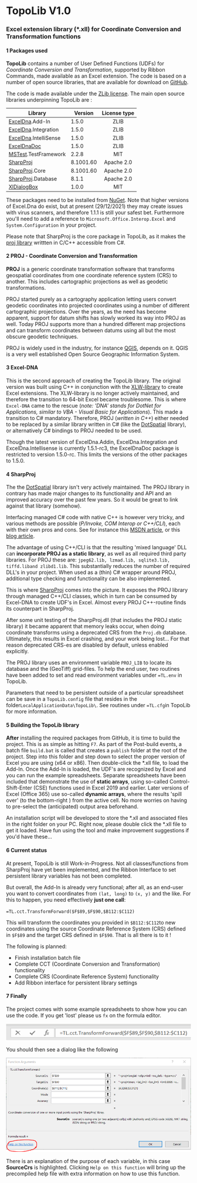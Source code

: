# TopoLib V1.0

### Excel extension library (*.xll) for Coordinate Conversion and Transformation functions

#### 1	Packages used

**TopoLib** contains a number of User Defined Functions (UDFs) for *Coordinate Conversion and Transformation*, supported by Ribbon Commands, made available as an Excel extension. The code is based on a number of open source libraries, that are available for download on [GitHub](https://github.com/).

The code is made available under the [ZLib license](License.md).   The  main open source libraries underpinning TopoLib are :

| Library                                                      | Version   | License type |
| ------------------------------------------------------------ | --------- | :----------: |
| [ExcelDna](https://github.com/Excel-DNA/ExcelDna).Add-In     | 1.5.0     |     ZLIB     |
| [ExcelDna](https://github.com/Excel-DNA/ExcelDna).Integration | 1.5.0     |     ZLIB     |
| [ExcelDna](https://github.com/Excel-DNA/ExcelDna).IntelliSense | 1.5.0     |     ZLIB     |
| [ExcelDnaDoc](https://github.com/Excel-DNA/ExcelDnaDoc)      | 1.5.0     |     ZLIB     |
| [MSTest](https://github.com/microsoft/testfx).TestFramework  | 2.2.8     |     MIT      |
| [SharpProj](https://github.com/AmpScm/SharpProj)             | 8.1001.60 |  Apache 2.0  |
| [SharpProj](https://github.com/AmpScm/SharpProj).Core        | 8.1001.60 |  Apache 2.0  |
| [SharpProj](https://github.com/AmpScm/SharpProj).Database    | 8.1.1     |  Apache 2.0  |
| [XlDialogBox](https://github.com/Duijndam-Dev/XlDialogBox)   | 1.0.0     |     MIT      |

These packages need to be installed from [NuGet](https://www.nuget.org/).  Note that higher versions of Excel.Dna do exist, but at present (29/12/2021) they may create issues with virus scanners, and therefore 1.1.1 is still your safest bet. Furthermore you'll need to add a reference to `Microsoft.Office.Interop.Excel` and `System.Configuration` in your project.

Please note that SharpProj is the core package in TopoLib, as it makes the [proj library](https://proj.org/index.html) writtten in C/C++ accessible from C#.

#### 2	PROJ - Coordinate Conversion and Transformation 

**PROJ** is a generic coordinate transformation software that transforms geospatial coordinates from one coordinate reference system (CRS) to another. This includes cartographic projections as well as geodetic transformations.

PROJ started purely as a cartography application letting users convert geodetic coordinates into projected coordinates using a number of different cartographic projections. Over the years, as the need has become apparent, support for datum shifts has slowly worked its way into PROJ as well. Today PROJ supports more than a hundred different map projections and can transform coordinates between datums using all but the most obscure geodetic techniques. 

PROJ is widely used in the industry, for instance [QGIS](https://www.qgis.org/en/site/), depends on it. QGIS is a very well established Open Source Geographic Information System. 

#### 3	Excel-DNA

This is the second approach of creating the TopoLib library. The original version was built using C++ in conjunction with the [XLW-library](https://github.com/xlw/xlw) to create Excel extensions. The XLW-library is no longer actively maintained, and therefore the transition to 64-bit Excel became troublesome. This is where `Excel-DNA`  came to the rescue (*note: 'DNA' stands for DotNet for Applications, similar to VBA - Visual Basic for Applications*). This made a transition to C# mandatory.  Therefore, PROJ (*written in C++*) either needed to be replaced by a similar library written in C# (like the [DotSpatial](https://github.com/DotSpatial/DotSpatial) library),  or alternatively C#  bindings to PROJ needed to be used. 

Though the latest version of ExcelDna.Addin,  ExcelDna.Integration and ExcelDna.Intellisense is currently 1.5.1-rc3, the ExcelDnaDoc package is restricted to version 1.5.0-rc. This limits the versions of the other packages to 1.5.0.

#### 4	SharpProj

The the [DotSpatial](https://github.com/DotSpatial/DotSpatial) library isn't very actively maintained. The PROJ library in contrary has made major changes to its functionality and API and an improved accuracy over the past few years. So it would be great to link against that library (somehow). 

Interfacing managed C# code with native C++ is however very tricky, and various methods are possible (*P/Invoke, COM Interop or C++/CLI*), each with their own pros and cons. See for instance this [MSDN article](https://social.msdn.microsoft.com/Forums/vstudio/en-US/299da822-5539-4e5b-9ba7-b614e564c9f4/presenting-a-c-library-lib-for-use-in-c-project?forum=vcgeneral), or this [blog article](https://mark-borg.github.io/blog/2017/interop/).  

The advantage of using C++/CLI is that the resulting 'mixed language' DLL can **incorporate PROJ as a static library**, as well as all required third party libraries. For PROJ these are: `jpeg62.lib, lzmad.lib, sqlite3.lib, tiffd.liband zlibd1.lib`. This substantially reduces the number of required DLL's in your project. When used as a (thin) C# wrapper around PROJ, additional type checking and functionality can be also implemented.

This is where [SharpProj](https://github.com/AmpScm/SharpProj) comes into the picture. It exposes the PROJ library through managed C++/CLI classes, which in turn can be consumed by Excel-DNA to create UDF's in Excel. Almost every  PROJ C++-routine finds its counterpart in SharpProj.

After some unit testing of the SharpProj.dll (that includes the PROJ static library) it became apparent that memory leaks occur, when doing coordinate transforms using a deprecated CRS from the `Proj.db` database. Ultimately, this results in Excel crashing, and your work being lost... For that reason deprecated CRS-es are disabled by default, unless enabled explicitly. 

The PROJ library uses an environment variable `PROJ_LIB` to locate its database and the (GeoTiff) grid-files. To help the end user, two routines have been added to set and read environment variables under `=TL.env` in TopoLib. 

Parameters that need to be persistent outside of a particular spreadsheet can be save in a `TopoLib.config` file that resides in the folder`LocalApplicationData\TopoLib\`. See routines under  `=TL.cfg`in TopoLib for more information.

#### 5	Building the TopoLib library

**After** installing the required packages from GitHub, it is time to build the project. This is as simple as hitting `F7`. As part of the Post-build events, a batch file `build.bat` is called that creates a `publish` folder at the root of the project. Step into this folder and step down to select the proper version of Excel you are using (x64 or x86). Then double-click the *.xll file, to load the Add-In. Once the Add-In is loaded, the UDF's are recognized by Excel and you can run the example spreadsheets. Separate spreadsheets have been included that demonstrate the use of **static arrays**, using so-called Control-Shift-Enter (CSE) functions used in Excel 2019 and earlier. Later versions of Excel (Office 365) use so-called **dynamic arrays**, where the results 'spill over' (to the bottom-right ) from the active cell. No more worries on having to pre-select the (anticipated) output area beforehand. 

An installation script will be developed to store the *.xll and associated files in the right folder on your PC. Right now, please double click the *.xll file to get it loaded.  Have fun using the tool and make improvement suggestions if you'd have these...

#### 6	Current status

At present, TopoLib is still Work-in-Progress. Not all classes/functions from SharpProj have yet been implemented, and the Ribbon Interface to set persistent library variables has not been completed.

But overall, the Add-In is already very functional; after all, as an end-user you want to convert coordinates from `(lat, long)` to `(x, y)` and the like. For this to happen, you need effectively **just one call**: 

`=TL.cct.TransformForward($F$89,$F$90,$B112:$C112)` 

This will transform the coordinates you provided in `$B112:$C112`to new coordinates using the source Coordinate Reference System (CRS) defined in `$F$89` and the target CRS defined in `$F$90`. That is all there is to it !

The following is planned:

- Finish installation batch file
- Complete CCT (Coordinate Conversion and Transformation) functionality
- Complete CRS (Coordinate Reference System) functionality
- Add Ribbon interface for persistent library settings

#### 7	Finally

The project comes with some example spreadsheets to show how you can use the code. If you get 'lost' please us `fx` on the formula editor.

![image-20211217110658409](Typora/image-20211217110658409.png) 

You should then see a dialog like the following

![image-20211217111622793](Typora/image-20211217111622793.png) 

There is an explanation of the purpose of each variable, in this case **SourceCrs** is highlighted. Clicking `Help on this function` will bring up the precompiled help file with extra information on how to use this function.

